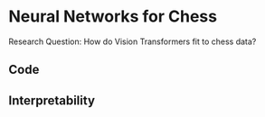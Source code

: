 # Neural Networks for Chess

Research Question: How do Vision Transformers fit to chess data?

## Code



## Interpretability

